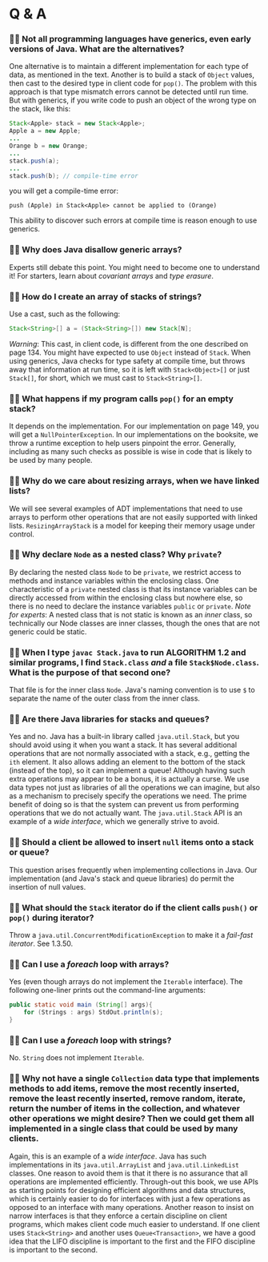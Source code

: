 # Q & A

### 🙋‍♂️ Not all programming languages have generics, even early versions of Java. What are the alternatives?

One alternative is to maintain a different implementation for each type of data, as mentioned in the text. Another is to build a stack of `Object` values, then cast to the desired type in client code for `pop()`. The problem with this approach is that type mismatch errors cannot be detected until run time. But with generics, if you write code to push an object of the wrong type on the stack, like this:

```java
Stack<Apple> stack = new Stack<Apple>;
Apple a = new Apple;
...
Orange b = new Orange;
...
stack.push(a);
...
stack.push(b); // compile-time error
```

you will get a compile-time error:

```
push (Apple) in Stack<Apple> cannot be applied to (Orange)
```

This ability to discover such errors at compile time is reason enough to use generics.

### 🙋‍♂️ Why does Java disallow generic arrays?

Experts still debate this point. You might need to become one to understand it! For starters, learn about _covariant arrays_ and _type erasure_.

### 🙋‍♂️ How do I create an array of stacks of strings?

Use a cast, such as the following:

```java
Stack<String>[] a = (Stack<String>[]) new Stack[N];
```

_Warning_: This cast, in client code, is different from the one described on page 134. You might have expected to use `Object` instead of `Stack`. When using generics, Java checks for type safety at compile time, but throws away that information at run time, so it is left with `Stack<Object>[]` or just `Stack[]`, for short, which we must cast to `Stack<String>[]`.

### 🙋‍♂️ What happens if my program calls `pop()` for an empty stack?

It depends on the implementation. For our implementation on page 149, you will get a `NullPointerException`. In our implementations on the booksite, we throw a runtime exception to help users pinpoint the error. Generally, including as many such checks as possible is wise in code that is likely to be used by many people.

### 🙋‍♂️ Why do we care about resizing arrays, when we have linked lists?

We will see several examples of ADT implementations that need to use arrays to perform other operations that are not easily supported with linked lists. `ResizingArrayStack` is a model for keeping their memory usage under control.

### 🙋‍♂️ Why declare `Node` as a nested class? Why `private`?

By declaring the nested class `Node` to be `private`, we restrict access to methods and instance variables within the enclosing class. One characteristic of a `private` nested class is that its instance variables can be directly accessed from within the enclosing class but nowhere else, so there is no need to declare the instance variables `public` or `private`. _Note for experts_: A nested class that is not static is known as an _inner_ class, so technically our Node classes are inner classes, though the ones that are not generic could be static.

### 🙋‍♂️ When I type `javac Stack.java` to run ALGORITHM 1.2 and similar programs, I find `Stack.class` _and_ a file `Stack$Node.class`. What is the purpose of that second one?

That file is for the inner class `Node`. Java's naming convention is to use `$` to separate the name of the outer class from the inner class.

### 🙋‍♂️ Are there Java libraries for stacks and queues?

Yes and no. Java has a built-in library called `java.util.Stack`, but you should avoid using it when you want a stack. It has several additional operations that are not normally associated with a stack, e.g., getting the `ith` element. It also allows adding an element to the bottom of the stack (instead of the top), so it can implement a queue! Although having such extra operations may appear to be a bonus, it is actually a curse.
We use data types not just as libraries of all the operations we can imagine, but also as a mechanism to precisely specify the operations we need. The prime benefit of doing so is that the system can prevent us from performing operations that we do not actually want. The `java.util.Stack` API is an example of a _wide interface_, which we generally strive to avoid.

### 🙋‍♂️ Should a client be allowed to insert `null` items onto a stack or queue?

This question arises frequently when implementing collections in Java. Our implementation (and Java's stack and queue libraries) do permit the insertion of null values.

### 🙋‍♂️ What should the `Stack` iterator do if the client calls `push()` or `pop()` during iterator?

Throw a `java.util.ConcurrentModificationException` to make it a _fail-fast iterator_. See 1.3.50.

### 🙋‍♂️ Can I use a _foreach_ loop with arrays?

Yes (even though arrays do not implement the `Iterable` interface). The following one-liner prints out the command-line arguments:

```java
public static void main (String[] args){
    for (Strings : args) StdOut.println(s);
}
```

### 🙋‍♂️ Can I use a _foreach_ loop with strings?

No. `String` does not implement `Iterable`.

### 🙋‍♂️ Why not have a single `Collection` data type that implements methods to add items, remove the most recently inserted, remove the least recently inserted, remove random, iterate, return the number of items in the collection, and whatever other operations we might desire? Then we could get them all implemented in a single class that could be used by many clients.

Again, this is an example of a _wide interface_. Java has such implementations in its `java.util.ArrayList` and `java.util.LinkedList` classes. One reason to avoid them is that it there is no assurance that all operations are implemented efficiently. Through-out this book, we use APIs as starting points for designing efficient algorithms and data structures, which is certainly easier to do for interfaces with just a few operations as opposed to an interface with many operations. Another reason to insist on narrow interfaces is that they enforce a certain discipline on client programs, which makes client code much easier to understand. If one client uses `Stack<String>` and another uses `Queue<Transaction>`, we have a good idea that the LIFO discipline is important to the first and the FIFO discipline is important to the second.
